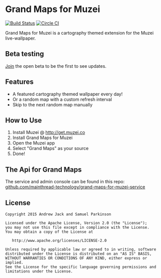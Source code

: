 # Grand Maps for Muzei
[![Build Status](https://travis-ci.org/mainthread-technology/grand-maps-for-muzei.svg?branch=master)](https://travis-ci.org/mainthread-technology/grand-maps-for-muzei) [![Circle CI](https://circleci.com/gh/mainthread-technology/grand-maps-for-muzei.svg?style=svg)](https://circleci.com/gh/mainthread-technology/grand-maps-for-muzei)

Grand Maps for Muzei is a cartography themed extension for the Muzei live-wallpaper.

## Beta testing
[Join](https://play.google.com/apps/testing/technology.mainthread.apps.grandmaps) the open beta to be the first to see updates.

## Features
* A featured cartography themed wallpaper every day!
* Or a random map with a custom refresh interval
* Skip to the next random map manually

## How to Use
1. Install Muzei @ http://get.muzei.co
2. Install Grand Maps for Muzei
3. Open the Muzei app
4. Select "Grand Maps" as your source
5. Done!

## The Api for Grand Maps
The service and admin console can be found in this repo: [github.com/mainthread-technology/grand-maps-for-muzei-service](https://github.com/mainthread-technology/grand-maps-for-muzei-service)

License
-------

    Copyright 2015 Andrew Jack and Samuel Parkinson

    Licensed under the Apache License, Version 2.0 (the "License");
    you may not use this file except in compliance with the License.
    You may obtain a copy of the License at

       http://www.apache.org/licenses/LICENSE-2.0

    Unless required by applicable law or agreed to in writing, software
    distributed under the License is distributed on an "AS IS" BASIS,
    WITHOUT WARRANTIES OR CONDITIONS OF ANY KIND, either express or implied.
    See the License for the specific language governing permissions and
    limitations under the License.
